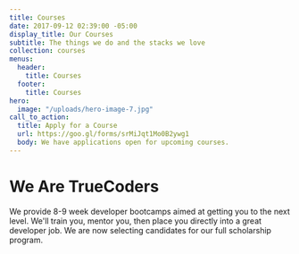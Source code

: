 ```yaml
---
title: Courses
date: 2017-09-12 02:39:00 -05:00
display_title: Our Courses
subtitle: The things we do and the stacks we love
collection: courses
menus:
  header:
    title: Courses
  footer:
    title: Courses
hero:
  image: "/uploads/hero-image-7.jpg"
call_to_action:
  title: Apply for a Course
  url: https://goo.gl/forms/srMiJqt1Mo0B2ywg1
  body: We have applications open for upcoming courses.
---
```


# We Are TrueCoders

We provide 8-9 week developer bootcamps aimed at getting you to the next level.
We'll train you, mentor you, then place you directly into a great developer job. We are now selecting candidates for our full scholarship program.
